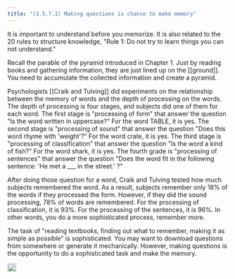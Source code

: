 ```yaml
---
title: "(3.5.7.1) Making questions is chance to make memory"
---
```


It is important to understand before you memorize. It is also related to the 20 rules to structure knowledge, "Rule 1: Do not try to learn things you can not understand."

Recall the parable of the pyramid introduced in Chapter 1. Just by reading books and gathering information, they are just lined up on the [[ground]]. You need to accumulate the collected information and create a pyramid.

Psychologists [[Craik and Tulving]] did experiments on the relationship between the memory of words and the depth of processing on the words. The depth of processing is four stages, and subjects did one of them for each word. The first stage is "processing of form" that answer the question "Is the word written in uppercase?" For the word TABLE, it is yes. The second stage is "processing of sound" that answer the question "Does this word rhyme with 'weight'?" For the word crate, it is yes. The third stage is "processing of classification" that answer the question "Is the word a kind of fish?" For the word shark, it is yes. The fourth grade is "processing of sentences" that answer the question "Does the word fit in the following sentence: 'He met a ___ in the street.' ?"

After doing those question for a word, Craik and Tulving tested how much subjects remembered the word. As a result, subjects remember only 18% of the words if they processed the form. However, if they did the sound processing, 78% of words are remembered. For the processing of classification, it is 93%.  For the processing of the sentences, it is 96%. In other words, you do a more sophisticated process, remember more.

The task of "reading textbooks, finding out what to remember, making it as simple as possible" is sophisticated. You may want to download questions from somewhere or generate it mechanically. However, making questions is the opportunity to do a sophisticated task and make the memory.

<img src='https://scrapbox.io/api/pages/nishio/en/icon' alt='en.icon' height="19.5"/>